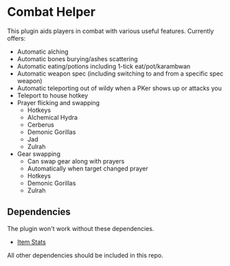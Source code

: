 # Combat Helper

This plugin aids players in combat with various useful features. Currently offers:

* Automatic alching
* Automatic bones burying/ashes scattering
* Automatic eating/potions including 1-tick eat/pot/karambwan
* Automatic weapon spec (including switching to and from a specific spec weapon)
* Automatic teleporting out of wildy when a PKer shows up or attacks you
* Teleport to house hotkey
* Prayer flicking and swapping
    * Hotkeys
    * Alchemical Hydra
    * Cerberus
    * Demonic Gorillas
    * Jad
    * Zulrah
* Gear swapping
    * Can swap gear along with prayers
    * Automatically when target changed prayer
    * Hotkeys
    * Demonic Gorillas
    * Zulrah

## Dependencies

The plugin won't work without these dependencies.

* [Item Stats](https://github.com/runelite/runelite)

All other dependencies should be included in this repo.
